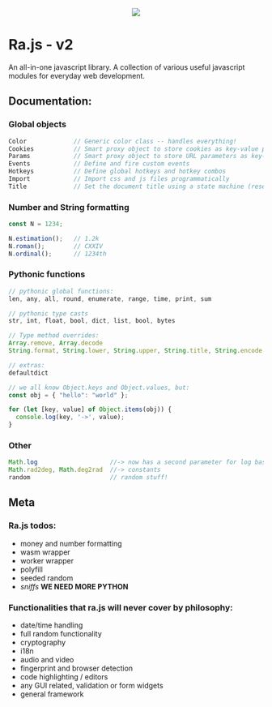 <p align="center">
  <img src="https://github.com/oboforty/Rajs/blob/master/logo.png">
</p>

# Ra.js - v2
An all-in-one javascript library. A collection of various useful javascript modules for everyday web development.


## Documentation:

### Global objects
```javascript
Color             // Generic color class -- handles everything!
Cookies           // Smart proxy object to store cookies as key-value pairs
Params            // Smart proxy object to store URL parameters as key-value pairs
Events            // Define and fire custom events
Hotkeys           // Define global hotkeys and hotkey combos
Import            // Import css and js files programmatically
Title             // Set the document title using a state machine (reset/set)
```

### Number and String formatting
```javascript
const N = 1234;

N.estimation();   // 1.2k
N.roman();        // CXXIV
N.ordinal();      // 1234th
```

### Pythonic functions
```javascript
// pythonic global functions:
len, any, all, round, enumerate, range, time, print, sum

// pythonic type casts
str, int, float, bool, dict, list, bool, bytes

// Type method overrides:
Array.remove, Array.decode
String.format, String.lower, String.upper, String.title, String.encode

// extras:
defaultdict

// we all know Object.keys and Object.values, but:
const obj = { "hello": "world" };

for (let [key, value] of Object.items(obj)) {
  console.log(key, '->', value);
}


```

### Other
```javascript
Math.log                    //-> now has a second parameter for log base
Math.rad2deg, Math.deg2rad  //-> constants
random                      // random stuff!
```

## Meta
### Ra.js todos:
- money and number formatting
- wasm wrapper
- worker wrapper
- polyfill
- seeded random
- *sniffs* **WE NEED MORE PYTHON**

### Functionalities that ra.js will never cover by philosophy:
- date/time handling
- full random functionality
- cryptography
- i18n
- audio and video
- fingerprint and browser detection
- code highlighting / editors
- any GUI related, validation or form widgets
- general framework
